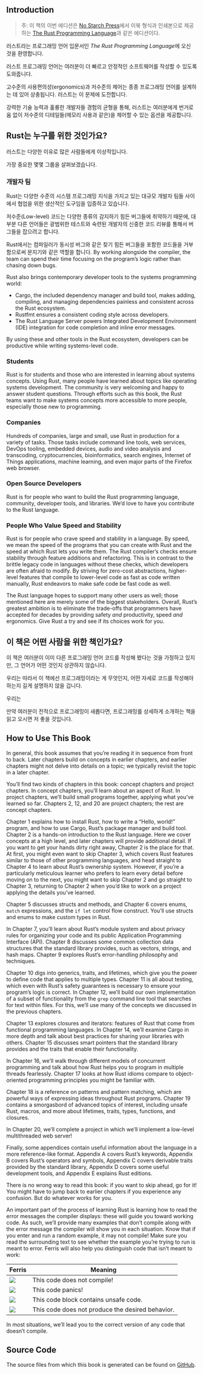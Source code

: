 ## Introduction

<!--
> Note: This edition of the book is the same as [The Rust Programming
> Language][nsprust] available in print and ebook format from [No Starch
> Press][nsp].
-->

> 주: 이 책의 이번 에디션은 [No Starch Press][nsp]에서 이북 형식과 인쇄본으로 제공하는 [The Rust 
> Programming Language][nsprust]과 같은 에디션이다.

[nsprust]: https://nostarch.com/rust
[nsp]: https://nostarch.com/

<!-- Welcome to *The Rust Programming Language*, an introductory book about Rust.-->
러스트라는 프로그래밍 언어 입문서인 *The Rust Programming Language*에 오신 것을 환영합니다.
<!-- The Rust programming language helps you write faster, more reliable software.-->
러스트 프로그래밍 언어는 여러분이 더 빠르고 안정적인 소프트웨어를 작성할 수 있도록 도와줍니다.
<!-- High-level ergonomics and low-level control are often at odds in programming language design; Rust challenges that conflict. -->
고수준의 사용편의성(ergonomics)과 저수준의 제어는 종종 프로그래밍 언어를 설계하는 데 있어 상충됩니다. 러스트는 이 문제에 도전합니다.
<!--  Through balancing powerful technical capacity and a great developer experience, Rust gives you the option to control low-level details (such as memory usage) without all the hassle traditionally associated with such control. -->
강력한 기술 능력과 훌륭한 개발자들 경험의 균형을 통해, 러스트는 여러분에게 번거로움 없이 저수준의 디테일들(메모리 사용과 같은)을 제어할 수 있는 옵션을 제공합니다.

<!-- ## Who Rust Is For -->
## Rust는 누구를 위한 것인가요?

<!-- Rust is ideal for many people for a variety of reasons. -->
러스트는 다양한 이유로 많은 사람들에게 이상적입니다.
<!-- Let’s look at a few of the most important groups. -->
가장 중요한 몇몇 그룹을 살펴보겠습니다.

<!-- ### Teams of Developers -->
### 개발자 팀

<!-- Rust is proving to be a productive tool for collaborating among large teams of developers with varying levels of systems programming knowledge. -->
Rust는 다양한 수준의 시스템 프로그래밍 지식을 가지고 있는 대규모 개발자 팀들 사이에서 협업을 위한 생산적인 도구임을 입증하고 있습니다.
<!-- Low-level code is prone to a variety of subtle bugs, which in most other languages can be caught only through extensive testing and careful code review by experienced developers. -->
저수준(Low-level) 코드는 다양한 종류의 감지하기 힘든 버그들에 취약하기 때문에, 대부분 다른 언어들은 광범위한 테스트와 숙련된 개발자의 신중한 코드 리뷰를 통해서 버그들을 잡으려고 합니다.
<!--In Rust, the compiler plays a gatekeeper role by refusing to compile code with these elusive bugs, including concurrency bugs.-->
Rust에서는 컴파일러가 동시성 버그와 같은 찾기 힘든 버그들을 포함한 코드들을 거부함으로써 문지기와 같은 역할을 합니다.
By working alongside the compiler, the team can spend their time focusing on the program’s logic rather than chasing down bugs.

Rust also brings contemporary developer tools to the systems programming world:

* Cargo, the included dependency manager and build tool, makes adding,
  compiling, and managing dependencies painless and consistent across the Rust
  ecosystem.
* Rustfmt ensures a consistent coding style across developers.
* The Rust Language Server powers Integrated Development Environment (IDE)
  integration for code completion and inline error messages.

By using these and other tools in the Rust ecosystem, developers can be
productive while writing systems-level code.

### Students

Rust is for students and those who are interested in learning about systems
concepts. Using Rust, many people have learned about topics like operating
systems development. The community is very welcoming and happy to answer
student questions. Through efforts such as this book, the Rust teams want to
make systems concepts more accessible to more people, especially those new to
programming.

### Companies

Hundreds of companies, large and small, use Rust in production for a variety of
tasks. Those tasks include command line tools, web services, DevOps tooling,
embedded devices, audio and video analysis and transcoding, cryptocurrencies,
bioinformatics, search engines, Internet of Things applications, machine
learning, and even major parts of the Firefox web browser.

### Open Source Developers

Rust is for people who want to build the Rust programming language, community,
developer tools, and libraries. We’d love to have you contribute to the Rust
language.

### People Who Value Speed and Stability

Rust is for people who crave speed and stability in a language. By speed, we
mean the speed of the programs that you can create with Rust and the speed at
which Rust lets you write them. The Rust compiler’s checks ensure stability
through feature additions and refactoring. This is in contrast to the brittle
legacy code in languages without these checks, which developers are often
afraid to modify. By striving for zero-cost abstractions, higher-level features
that compile to lower-level code as fast as code written manually, Rust
endeavors to make safe code be fast code as well.

The Rust language hopes to support many other users as well; those mentioned
here are merely some of the biggest stakeholders. Overall, Rust’s greatest
ambition is to eliminate the trade-offs that programmers have accepted for
decades by providing safety *and* productivity, speed *and* ergonomics. Give
Rust a try and see if its choices work for you.

<!-- ## Who This Book Is For -->
## 이 책은 어떤 사람을 위한 책인가요?

<!-- This book assumes that you’ve written code in another programming language but doesn’t make any assumptions about which one. -->
이 책은 여러분이 이미 다른 프로그래밍 언어 코드를 작성해 봤다는 것을 가정하고 있지만, 그 언어가 어떤 것인지 상관하지 않습니다.
<!-- We’ve tried to make the material broadly accessible to those from a wide variety of programming backgrounds. -->
우리는 따라서 이 책에선 프로그래밍이라는 게 무엇인지, 어떤 자세로 코드를 작성해야 하는지 길게 설명하지 않을 겁니다.
<!-- We don’t spend a lot of time talking about what programming *is* or how to think about it. -->
우리는 
<!-- If you’re entirely new to programming, you would be better served by reading a book that specifically provides an introduction to programming. -->
만약 여러분이 전적으로 프로그래밍이 새롭다면, 프로그래밍를 상세하게 소개하는 책을 읽고 오시면 저 좋을 것입니다.

## How to Use This Book

In general, this book assumes that you’re reading it in sequence from front to
back. Later chapters build on concepts in earlier chapters, and earlier
chapters might not delve into details on a topic; we typically revisit the
topic in a later chapter.

You’ll find two kinds of chapters in this book: concept chapters and project
chapters. In concept chapters, you’ll learn about an aspect of Rust. In project
chapters, we’ll build small programs together, applying what you’ve learned so
far. Chapters 2, 12, and 20 are project chapters; the rest are concept chapters.

Chapter 1 explains how to install Rust, how to write a “Hello, world!” program,
and how to use Cargo, Rust’s package manager and build tool. Chapter 2 is a
hands-on introduction to the Rust language. Here we cover concepts at a high
level, and later chapters will provide additional detail. If you want to get
your hands dirty right away, Chapter 2 is the place for that. At first, you
might even want to skip Chapter 3, which covers Rust features similar to those
of other programming languages, and head straight to Chapter 4 to learn about
Rust’s ownership system. However, if you’re a particularly meticulous learner
who prefers to learn every detail before moving on to the next, you might want
to skip Chapter 2 and go straight to Chapter 3, returning to Chapter 2 when
you’d like to work on a project applying the details you’ve learned.

Chapter 5 discusses structs and methods, and Chapter 6 covers enums, `match`
expressions, and the `if let` control flow construct. You’ll use structs and
enums to make custom types in Rust.

In Chapter 7, you’ll learn about Rust’s module system and about privacy rules
for organizing your code and its public Application Programming Interface
(API). Chapter 8 discusses some common collection data structures that the
standard library provides, such as vectors, strings, and hash maps. Chapter 9
explores Rust’s error-handling philosophy and techniques.

Chapter 10 digs into generics, traits, and lifetimes, which give you the power
to define code that applies to multiple types. Chapter 11 is all about testing,
which even with Rust’s safety guarantees is necessary to ensure your program’s
logic is correct. In Chapter 12, we’ll build our own implementation of a subset
of functionality from the `grep` command line tool that searches for text
within files. For this, we’ll use many of the concepts we discussed in the
previous chapters.

Chapter 13 explores closures and iterators: features of Rust that come from
functional programming languages. In Chapter 14, we’ll examine Cargo in more
depth and talk about best practices for sharing your libraries with others.
Chapter 15 discusses smart pointers that the standard library provides and the
traits that enable their functionality.

In Chapter 16, we’ll walk through different models of concurrent programming
and talk about how Rust helps you to program in multiple threads fearlessly.
Chapter 17 looks at how Rust idioms compare to object-oriented programming
principles you might be familiar with.

Chapter 18 is a reference on patterns and pattern matching, which are powerful
ways of expressing ideas throughout Rust programs. Chapter 19 contains a
smorgasbord of advanced topics of interest, including unsafe Rust, macros, and
more about lifetimes, traits, types, functions, and closures.

In Chapter 20, we’ll complete a project in which we’ll implement a low-level
multithreaded web server!

Finally, some appendices contain useful information about the language in a
more reference-like format. Appendix A covers Rust’s keywords, Appendix B
covers Rust’s operators and symbols, Appendix C covers derivable traits
provided by the standard library, Appendix D covers some useful development
tools, and Appendix E explains Rust editions.

There is no wrong way to read this book: if you want to skip ahead, go for it!
You might have to jump back to earlier chapters if you experience any
confusion. But do whatever works for you.

<span id="ferris"></span>

An important part of the process of learning Rust is learning how to read the
error messages the compiler displays: these will guide you toward working code.
As such, we’ll provide many examples that don’t compile along with the error
message the compiler will show you in each situation. Know that if you enter
and run a random example, it may not compile! Make sure you read the
surrounding text to see whether the example you’re trying to run is meant to
error. Ferris will also help you distinguish code that isn’t meant to work:

| Ferris                                                                 | Meaning                                          |
|------------------------------------------------------------------------|--------------------------------------------------|
| <img src="img/ferris/does_not_compile.svg" class="ferris-explain"/>    | This code does not compile!                      |
| <img src="img/ferris/panics.svg" class="ferris-explain"/>              | This code panics!                                |
| <img src="img/ferris/unsafe.svg" class="ferris-explain"/>              | This code block contains unsafe code.            |
| <img src="img/ferris/not_desired_behavior.svg" class="ferris-explain"/>| This code does not produce the desired behavior. |

In most situations, we’ll lead you to the correct version of any code that
doesn’t compile.

## Source Code

The source files from which this book is generated can be found on
[GitHub][book].

[book]: https://github.com/rust-lang/book/tree/master/src
